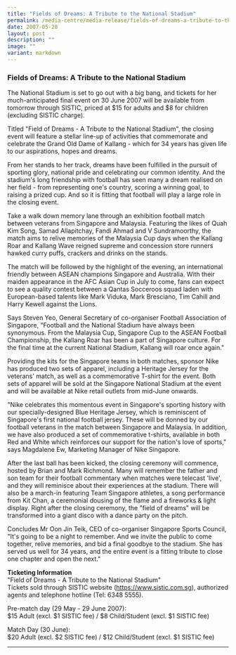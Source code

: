 ```yaml
---
title: "Fields of Dreams: A Tribute to the National Stadium"
permalink: /media-centre/media-release/fields-of-dreams-a-tribute-to-the-national-stadium/
date: 2007-05-28
layout: post
description: ""
image: ""
variant: markdown
---
```

### **Fields of Dreams: A Tribute to the National Stadium**

The National Stadium is set to go out with a big bang, and tickets for her much-anticipated final event on 30 June 2007 will be available from tomorrow through SISTIC, priced at $15 for adults and $8 for children (excluding SISTIC charge).

Titled "Field of Dreams - A Tribute to the National Stadium", the closing event will feature a stellar line-up of activities that commemorate and celebrate the Grand Old Dame of Kallang - which for 34 years has given life to our aspirations, hopes and dreams.

From her stands to her track, dreams have been fulfilled in the pursuit of sporting glory, national pride and celebrating our common identity. And the stadium's long friendship with football has seen many a dream realised on her field - from representing one's country, scoring a winning goal, to raising a prized cup. And so it is fitting that football will play a large role in the closing event.

Take a walk down memory lane through an exhibition football match between veterans from Singapore and Malaysia. Featuring the likes of Quah Kim Song, Samad Allapitchay, Fandi Ahmad and V Sundramoorthy, the match aims to relive memories of the Malaysia Cup days when the Kallang Roar and Kallang Wave reigned supreme and concession store runners hawked curry puffs, crackers and drinks on the stands.

The match will be followed by the highlight of the evening, an international friendly between ASEAN champions Singapore and Australia. With their maiden appearance in the AFC Asian Cup in July to come, fans can expect to see a quality contest between a Qantas Socceroos squad laden with European-based talents like Mark Viduka, Mark Bresciano, Tim Cahill and Harry Kewell against the Lions.

Says Steven Yeo, General Secretary of co-organiser Football Association of Singapore, "Football and the National Stadium have always been synonymous. From the Malaysia Cup, Singapore Cup to the ASEAN Football Championship, the Kallang Roar has been a part of Singapore culture. For the final time at the current National Stadium, Kallang will roar once again."

Providing the kits for the Singapore teams in both matches, sponsor Nike has produced two sets of apparel, including a Heritage Jersey for the veterans' match, as well as a commemorative T-shirt for the event. Both sets of apparel will be sold at the Singapore National Stadium at the event and will be available at Nike retail outlets from mid-June onwards.

"Nike celebrates this momentous event in Singapore's sporting history with our specially-designed Blue Heritage Jersey, which is reminiscent of Singapore's first national football jersey. These will be donned by our football veterans in the match between Singapore and Malaysia. In addition, we have also produced a set of commemorative t-shirts, available in both Red and White which reinforces our support for the nation's love of sports," says Magdalene Ew, Marketing Manager of Nike Singapore.

After the last ball has been kicked, the closing ceremony will commence, hosted by Brian and Mark Richmond. Many will remember the father and son team for their football commentary when matches were telecast 'live', and they will reminisce about their experiences at the stadium. There will also be a march-in featuring Team Singapore athletes, a song performance from Kit Chan, a ceremonial dousing of the flame and a fireworks &amp; light display. Right after the closing ceremony, the "field of dreams" will be transformed into a giant disco with a dance party on the pitch.

Concludes Mr Oon Jin Teik, CEO of co-organiser Singapore Sports Council, "It's going to be a night to remember. And we invite the public to come together, relive memories, and bid a final goodbye to the stadium. She has served us well for 34 years, and the entire event is a fitting tribute to close one chapter and open the next."


**Ticketing Information**
<br>
"Field of Dreams - A Tribute to the National Stadium"<br>
Tickets sold through SISTIC website (https://www.sistic.com.sg), authorized agents and telephone hotline (Tel: 6348 5555).

Pre-match day (29 May - 29 June 2007):<br>
$15 Adult (excl. $1 SISTIC fee) / $8 Child/Student (excl. $1 SISTIC fee)

Match Day (30 June):<br>
$20 Adult (excl. $2 SISTIC fee) / $12 Child/Student (excl. $1 SISTIC fee)


---

